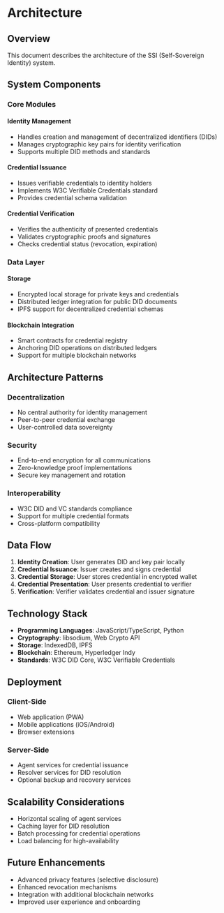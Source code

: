 # Architecture

## Overview

This document describes the architecture of the SSI (Self-Sovereign Identity) system.

## System Components

### Core Modules

#### Identity Management
- Handles creation and management of decentralized identifiers (DIDs)
- Manages cryptographic key pairs for identity verification
- Supports multiple DID methods and standards

#### Credential Issuance
- Issues verifiable credentials to identity holders
- Implements W3C Verifiable Credentials standard
- Provides credential schema validation

#### Credential Verification
- Verifies the authenticity of presented credentials
- Validates cryptographic proofs and signatures
- Checks credential status (revocation, expiration)

### Data Layer

#### Storage
- Encrypted local storage for private keys and credentials
- Distributed ledger integration for public DID documents
- IPFS support for decentralized credential schemas

#### Blockchain Integration
- Smart contracts for credential registry
- Anchoring DID operations on distributed ledgers
- Support for multiple blockchain networks

## Architecture Patterns

### Decentralization
- No central authority for identity management
- Peer-to-peer credential exchange
- User-controlled data sovereignty

### Security
- End-to-end encryption for all communications
- Zero-knowledge proof implementations
- Secure key management and rotation

### Interoperability
- W3C DID and VC standards compliance
- Support for multiple credential formats
- Cross-platform compatibility

## Data Flow

1. **Identity Creation**: User generates DID and key pair locally
2. **Credential Issuance**: Issuer creates and signs credential
3. **Credential Storage**: User stores credential in encrypted wallet
4. **Credential Presentation**: User presents credential to verifier
5. **Verification**: Verifier validates credential and issuer signature

## Technology Stack

- **Programming Languages**: JavaScript/TypeScript, Python
- **Cryptography**: libsodium, Web Crypto API
- **Storage**: IndexedDB, IPFS
- **Blockchain**: Ethereum, Hyperledger Indy
- **Standards**: W3C DID Core, W3C Verifiable Credentials

## Deployment

### Client-Side
- Web application (PWA)
- Mobile applications (iOS/Android)
- Browser extensions

### Server-Side
- Agent services for credential issuance
- Resolver services for DID resolution
- Optional backup and recovery services

## Scalability Considerations

- Horizontal scaling of agent services
- Caching layer for DID resolution
- Batch processing for credential operations
- Load balancing for high-availability

## Future Enhancements

- Advanced privacy features (selective disclosure)
- Enhanced revocation mechanisms
- Integration with additional blockchain networks
- Improved user experience and onboarding

